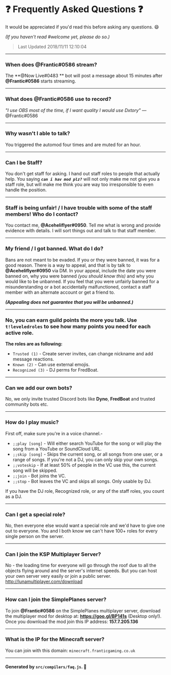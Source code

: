 # :question: Frequently Asked Questions :question:
It would be appreciated if you'd read this before asking any questions. :smile:

*(If you haven't read #welcome yet, please do so.)*

> Last Updated 2018/11/11 12:10:04

---
### When does **@Frantic#0586** stream?
The **@Now Live#0483 ** bot will post a message about 15 minutes after **@Frantic#0586** starts streaming.

---
### What does **@Frantic#0586** use to record?
*"I use OBS most of the time, if I want quality I would use Dxtory"* —@Frantic#0586

---
### Why wasn't I able to talk?
You triggered the automod four times and are muted for an hour.

---
### Can I be Staff?
You don't get staff for asking. I hand out staff roles to people that actually help. You saying ***`can i hav mod plz?`*** will not only make me not give you a staff role, but will make me think you are way too irresponsible to even handle the position.

---
### Staff is being unfair! / I have trouble with some of the staff members! Who do I contact?
You contact me, **@Aceheliflyer#0950**. Tell me what is wrong and provide evidence with details. I will sort things out and talk to that staff member.

---
### My friend / I got banned. What do I do?
Bans are not meant to be evaded. If you or they were banned, it was for a good reason. There is a way to appeal, and that is by talk to **@Aceheliflyer#0950** via DM. In your appeal, include the date you were banned on, why you were banned *(you should know this)* and why you would like to be unbanned. If you feel that you were unfairly banned for a misunderstanding or a bot accidentally malfunctioned, contact a staff member with an alternate account or get a friend to.

***(Appealing does not guarantee that you will be unbanned.)***

---
### No, you can earn guild points the more you talk. Use `t!leveledroles` to see how many points you need for each active role.
**The roles are as following:**
- `Trusted (1)` - Create server invites, can change nickname and add message reactions.
- `Known (2)` - Can use external emojis.
- `Recognized (3)` - DJ perms for FredBoat.

---
### Can we add our own bots?
No, we only invite trusted Discord bots like **Dyno**, **FredBoat** and trusted community bots etc.

---
### How do I play music?
First off, make sure you're in a voice channel.- 
- `;;play [song]` - Will either search YouTube for the song or will play the song from a YouTube or SoundCloud URL.
- `;;skip [song]` - Skips the current song, or all songs from one user, or a range of songs. If you're not a DJ, you can only skip your own songs.
- `;;voteskip` - If at least 50% of people in the VC use this, the current song will be skipped.
- `;;join` - Bot joins the VC.
- `;;stop` - Bot leaves the VC and skips all songs. Only usable by DJ.

If you have the DJ role, Recognized role, or any of the staff roles, you count as a DJ. 

---
### Can I get a special role?
No, then everyone else would want a special role and we'd have to give one out to everyone. You and I both know we can't have 100+ roles for every single person on the server.

---
### Can I join the KSP Multiplayer Server?
No - the loading time for everyone will go through the roof due to all the objects flying around and the server's internet speeds. But you can host your own server very easily or join a public server. http://lunamultiplayer.com/download

---
### How can I join the SimplePlanes server?
To join **@Frantic#0586** on the SimplePlanes multiplayer server, download the multiplayer mod for desktop at: **https://goo.gl/BP141s** (Desktop only!). Once you download the mod join this IP address: **157.7.205.136**

---
### What is the IP for the Minecraft server?
You can join with this domain: `minecraft.franticgaming.co.uk`

---
#### Generated by `src/compilers/faq.js`. 🚀
